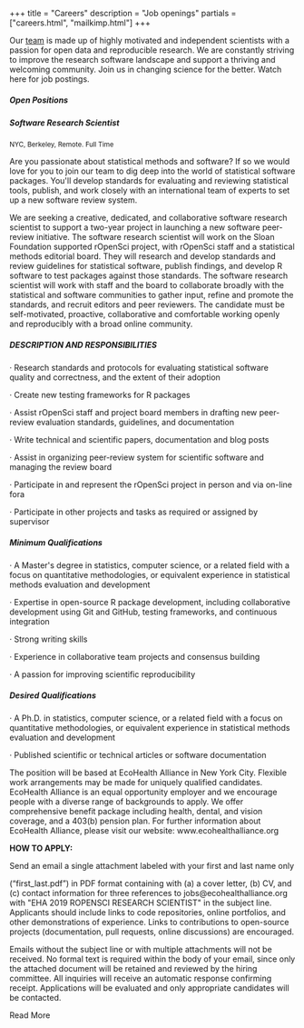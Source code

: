 +++
title = "Careers"
description = "Job openings"
partials = ["careers.html", "mailkimp.html"]
+++

Our [team](/about#team) is made up of highly motivated and independent scientists with a passion for open data and reproducible research. We are constantly striving to improve the research software landscape and support a thriving and welcoming community. Join us in changing science for the better. Watch here for job postings.


<section class="careers">
    <div class="container">
                <h5 class="thead">Open Positions</h5>
                <!-- Accordion begins -->
                <div class="position top-4">
                    <div class="title">
                        <h5>Software Research Scientist</h5>
                    </div>
                    <div class="description">
                        <small class="meta">NYC, Berkeley, Remote. Full Time</small>
                        <p>Are you passionate about statistical methods and software? If so we would love for you to join our team to dig deep into the world of statistical software packages. You'll develop standards for evaluating and reviewing statistical tools, publish, and work closely with an international team of experts to set up a new software review system.
                        </p>
                    </div><!-- /description -->
                    <div class="detailed top-4">
          
<p>
We are seeking a creative, dedicated, and collaborative software research scientist to support a two-year project in launching a new software peer-review initiative. The software research scientist will work on the Sloan Foundation supported rOpenSci project, with rOpenSci staff and a statistical methods editorial board.  They will research and develop standards and review guidelines for statistical software, publish findings, and develop R software to test packages against those standards.  The software research scientist will work with staff and the board to collaborate broadly with the statistical and software communities to gather input, refine and promote the standards, and recruit editors and peer reviewers. The candidate must be self-motivated, proactive, collaborative and comfortable working openly and reproducibly with a broad online community.
</p>

<h5>DESCRIPTION AND RESPONSIBILITIES </h5>
<p>· Research standards and protocols for evaluating statistical software quality and correctness, and the extent of their adoption</p>
<p>· Create new testing frameworks for R packages</p>
<p>· Assist rOpenSci staff and project board members in drafting new peer-review evaluation standards, guidelines, and documentation</p>
<p>· Write technical and scientific papers, documentation and blog posts</p>
<p>· Assist in organizing peer-review system for scientific software and managing the review board</p>
<p>· Participate in and represent the rOpenSci project in person and via on-line fora</p>
<p>· Participate in other projects and tasks as required or assigned by supervisor</p>


<h5>Minimum Qualifications</h5>

<p>· A Master's degree in statistics, computer science, or a related field with a focus on quantitative methodologies, or equivalent experience in statistical methods evaluation and development</p>
<p>·  Expertise in open-source R package development, including collaborative development using Git and GitHub, testing frameworks, and continuous integration</p>
<p>·  Strong writing skills</p>
<p>·  Experience in collaborative team projects and consensus building</p>
<p>·  A passion for improving scientific reproducibility</p>


<h5>Desired Qualifications</h5>

<p>· A Ph.D. in statistics, computer science, or a related field with a focus on quantitative methodologies, or equivalent experience in statistical methods evaluation and development</p>
<p>· Published scientific or technical articles or software documentation</p>

<p>
The position will be based at EcoHealth Alliance in New York City. Flexible work arrangements may be made for uniquely qualified candidates. EcoHealth Alliance is an equal opportunity employer and we encourage people with a diverse range of backgrounds to apply. We offer comprehensive benefit package including health, dental, and vision coverage, and a 403(b) pension plan. For further information about EcoHealth Alliance, please visit our website: www.ecohealthalliance.org
</p>

<p><strong>HOW TO APPLY:</strong> 

Send an email a single attachment labeled with your first and last name only</p>

<p>
(“first_last.pdf”) in PDF format containing with (a) a cover letter, (b) CV, and (c) contact information for three references to jobs@ecohealthalliance.org with "EHA 2019 ROPENSCI RESEARCH SCIENTIST" in the subject line. Applicants should include links to code repositories, online portfolios, and other demonstrations of experience.  Links to contributions to open-source projects (documentation, pull requests, online discussions) are encouraged.
</p>

<p>Emails without the subject line or with multiple attachments will not be received. No formal text is required within the body of your email, since only the attached document will be retained and reviewed by the hiring committee. All inquiries will receive an automatic response confirming receipt. Applications will be evaluated and only appropriate candidates will be contacted.</p>
                    </div><!-- /detailed -->
                    <a class="expand more">Read More</a>
                </div><!-- /position -->
                <!-- Accordion ends -->
        <div class="row center">
            <div class="col-8 top-20 bottom-20">
                <p></p>
            </div>
        </div>
    </div><!-- /container -->
</section> <!-- /careers -->